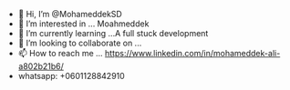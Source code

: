 - 👋 Hi, I’m @MohameddekSD
- 👀 I’m interested in ... Moahmeddek
- 🌱 I’m currently learning ...A full stuck development
- 💞️ I’m looking to collaborate on ...
- 📫 How to reach me ... https://www.linkedin.com/in/mohameddek-ali-a802b21b6/
- whatsapp: +0601128842910

<!---
MohameddekSD/MohameddekSD is a ✨ special ✨ repository because its `README.md` (this file) appears on your GitHub profile.
You can click the Preview link to take a look at your changes.
--->
